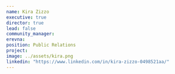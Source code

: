 ```yaml
---
name: Kira Zizzo
executive: true
director: true
lead: false
community_manager:  
erevna:   
position: Public Relations
project:
image: ../assets/kira.png
linkedin: "https://www.linkedin.com/in/kira-zizzo-0498521aa/"
---
```

